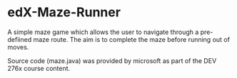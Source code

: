 # edX-Maze-Runner

A simple maze game which allows the user to navigate through a pre-defiined maze route. The aim is to complete the maze before running out of moves.

Source code (maze.java) was provided by microsoft as part of the DEV 276x course content.
